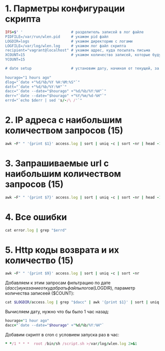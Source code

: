 # 1. Парметры конфигурации скрипта
```ruby
IFS=$' '                      # разделитель записей в лог файле
PIDFILE=/var/run/wlen.pid     # укажем pid файл
LOGDIR=logs                   # укажем директорию с логами
LOGFILE=/var/log/wlen.log     # укажем лог файл скрипта
recipient="vagrant@localhost" # укажем адрес, куда посылать письма
XCOUNT=15                     # укажем количество записей, которые будут включены в письмо
YCOUNT=15

# date setup                  # установим дату, начиная от текущей, за которую нам нужны сведения 
                                  
hourago="1 hours ago"
dlog="`date +"%d/%b/%Y %H:%M:%S"`"
datt="`date +"%d/%b/%Y:%H"`"
dacc="`date --date="$hourago" +"%d/%b/%Y:%H"`"
derr="`date --date="$hourago" +"%Y/%m/%d-%H"`"
errd="`echo $derr | sed 's/-/\ /'`"
```
# 2. IP адреса с наибольшим количеством запросов (15)
```ruby
awk -F" " '{print $1}' access.log | sort | uniq -c | sort -nr | head -15
```
# 3. Запрашиваемые url с наибольшим количеством запросов (15)
```ruby
awk -F" " '{print $7}' access.log | sort | uniq -c | sort -nr | head -15
```
# 4. Все ошибки
```ruby
cat error.log | grep "$errd"
```
# 5. Http коды возврата и их количество (15)
```ruby
awk -F" " '{print $9}' access.log | sort | uniq -c | sort -nr
```
Добавляем к этим запросам фильтрацию по дате ($dacc) и указание откуда брать файлы логов ($LOGDIR), параметр количества записеей ($COUNT):
```ruby
cat $LOGDIR/access.log | grep "$dacc" | awk '{print $1}' | sort | uniq -c | sort -nr | head -$COUNT
```
Вычисляем дату, нужно что бы было 1 час назад:
```ruby
hourago="1 hour ago"
dacc="`date --date="$hourago" +"%d/%b/%Y:%H"`
```
Добавим скрипт в cron с условием запуска раз в час:
```ruby
* */1 * * *  root /bin/sh /script.sh >/var/log/wlen.log 2>&1
```
